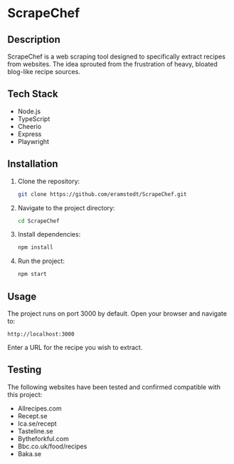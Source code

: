 # ScrapeChef

## Description

ScrapeChef is a web scraping tool designed to specifically extract recipes from websites. The idea sprouted from the frustration of heavy, bloated blog-like recipe sources.

## Tech Stack

- Node.js
- TypeScript
- Cheerio
- Express
- Playwright

## Installation

1. Clone the repository:

   ```bash
   git clone https://github.com/eramstedt/ScrapeChef.git
   ```

2. Navigate to the project directory:

   ```bash
   cd ScrapeChef
   ```

3. Install dependencies:

   ```bash
   npm install
   ```

4. Run the project:

   ```bash
   npm start
   ```

## Usage

The project runs on port 3000 by default. Open your browser and navigate to:

```
http://localhost:3000
```

Enter a URL for the recipe you wish to extract.

## Testing

The following websites have been tested and confirmed compatible with this project:

- Allrecipes.com
- Recept.se
- Ica.se/recept
- Tasteline.se
- Bytheforkful.com
- Bbc.co.uk/food/recipes
- Baka.se

